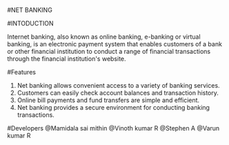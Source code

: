 
#NET BANKING

#INTODUCTION

Internet banking, also known as online banking, e-banking or virtual banking, is an electronic payment system that enables customers of a bank or other financial institution to conduct a range of financial transactions through the financial institution's website.

#Features

1. Net banking allows convenient access to a variety of banking services.
2. Customers can easily check account balances and transaction history.
3. Online bill payments and fund transfers are simple and efficient.
4. Net banking provides a secure environment for conducting banking transactions.

#Developers
@Mamidala sai mithin
@Vinoth kumar R
@Stephen A
@Varun kumar R



